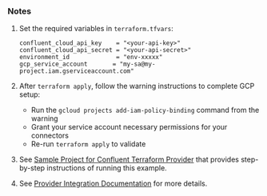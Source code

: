 ### Notes

1. Set the required variables in `terraform.tfvars`:
   ```
   confluent_cloud_api_key    = "<your-api-key>"
   confluent_cloud_api_secret = "<your-api-secret>"
   environment_id             = "env-xxxxx"
   gcp_service_account       = "my-sa@my-project.iam.gserviceaccount.com"
   ```

2. After `terraform apply`, follow the warning instructions to complete GCP setup:
   - Run the `gcloud projects add-iam-policy-binding` command from the warning
   - Grant your service account necessary permissions for your connectors
   - Re-run `terraform apply` to validate

3. See [Sample Project for Confluent Terraform Provider](https://registry.terraform.io/providers/confluentinc/confluent/latest/docs/guides/sample-project) that provides step-by-step instructions of running this example.

4. See [Provider Integration Documentation](https://registry.terraform.io/providers/confluentinc/confluent/latest/docs/resources/confluent_provider_integration_v2) for more details.